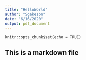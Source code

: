 ```yaml
---
title: "HelloWorld"
author: "Sgakeson"
date: "6/16/2020"
output: pdf_document
---
```


```{r setup, include=FALSE}
knitr::opts_chunk$set(echo = TRUE)
```

## This is a markdown file
